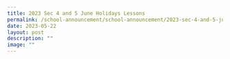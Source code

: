 ```yaml
---
title: 2023 Sec 4 and 5 June Holidays Lessons
permalink: /school-announcement/school-announcement/2023-sec-4-and-5-june-holidays-lessons/
date: 2023-05-22
layout: post
description: ""
image: ""
---
```


